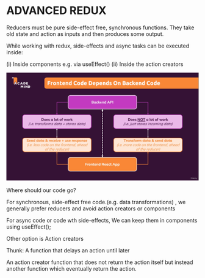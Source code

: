 # ADVANCED REDUX

Reducers must be pure side-effect free, synchronous functions.
They take old state and action as inputs and then produces some output.

While working with redux, side-effects and async tasks can be executed inside:

(i) Inside components e.g. via useEffect() 
(ii) Inside the action creators 

![alt text](image.png)


Where should our code go?

For synchronous, side-effect free code.(e.g. data transformations) , we generally prefer reducers and avoid action creators or components

For async code or code wth side-effects, We can keep them in components using useEffect();

Other option is Action creators

Thunk: A function that delays an action until later

An action creator function that does not return the action itself but instead another function which eventually return the action. 
